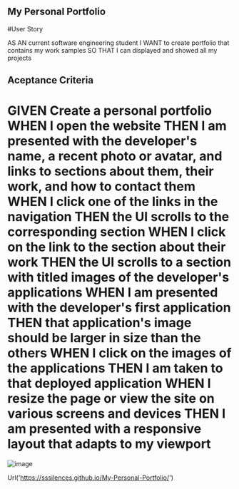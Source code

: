 
## My Personal Portfolio

#User Story

AS AN current software engineering student
I WANT to create  portfolio  that contains my work samples
SO THAT I can displayed and showed all my projects

## Aceptance Criteria
GIVEN Create a personal portfolio
WHEN I open the website
THEN I am presented with the developer's name, a recent photo or avatar, and links to sections about them, their work, and how to contact them
WHEN I click one of the links in the navigation
THEN the UI scrolls to the corresponding section
WHEN I click on the link to the section about their work
THEN the UI scrolls to a section with titled images of the developer's applications
WHEN I am presented with the developer's first application
THEN that application's image should be larger in size than the others
WHEN I click on the images of the applications
THEN I am taken to that deployed application
WHEN I resize the page or view the site on various screens and devices
THEN I am presented with a responsive layout that adapts to my viewport
=======
![image](https://user-images.githubusercontent.com/110136650/217768811-6adf8c17-ca49-46aa-a7bf-2e27f8ee644b.png)



Url('https://sssilences.github.io/My-Personal-Portfolio/')
